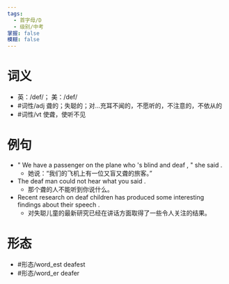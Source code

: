 ```yaml
---
tags:
  - 首字母/D
  - 级别/中考
掌握: false
模糊: false
---
```

# 词义
- 英：/def/； 美：/def/
- #词性/adj  聋的；失聪的；对…充耳不闻的，不愿听的，不注意的，不依从的
- #词性/vt  使聋，使听不见
# 例句
- " We have a passenger on the plane who 's blind and deaf , " she said .
	- 她说：“我们的飞机上有一位又盲又聋的旅客。”
- The deaf man could not hear what you said .
	- 那个聋的人不能听到你说什么。
- Recent research on deaf children has produced some interesting findings about their speech .
	- 对失聪儿童的最新研究已经在讲话方面取得了一些令人关注的结果。
# 形态
- #形态/word_est deafest
- #形态/word_er deafer
